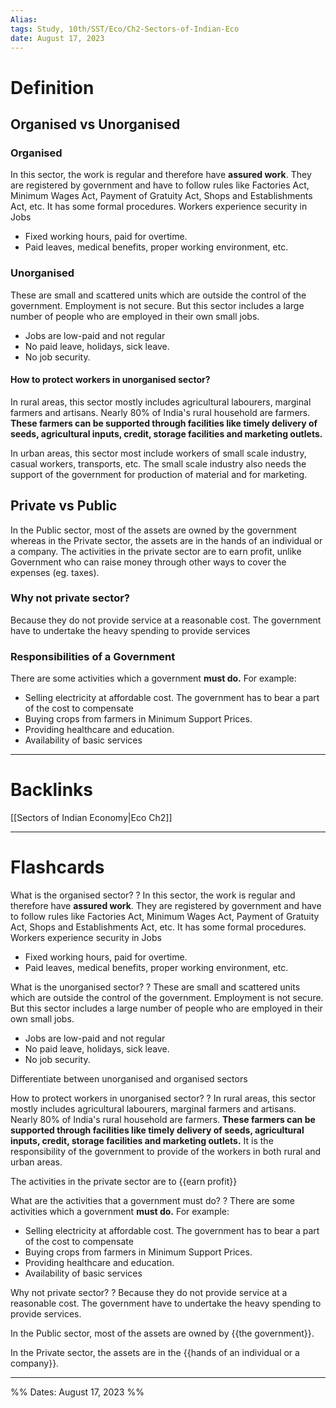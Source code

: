 ```yaml
---
Alias:
tags: Study, 10th/SST/Eco/Ch2-Sectors-of-Indian-Eco
date: August 17, 2023
---
```

# Definition
## Organised vs Unorganised
### Organised
In this sector, the work is regular and therefore have **assured work**. They are registered by government and have to follow rules like Factories Act, Minimum Wages Act, Payment of Gratuity Act, Shops and Establishments Act, etc.
It has some formal procedures. Workers experience security in Jobs
- Fixed working hours, paid for overtime.
- Paid leaves, medical benefits, proper working environment, etc.
### Unorganised
These are small and scattered units which are outside the control of the government. Employment is not secure. But this sector includes a large number of people who are employed in their own small jobs.
- Jobs are low-paid and not regular
- No paid leave, holidays, sick leave.
- No job security.
#### How to protect workers in unorganised sector?
In rural areas, this sector mostly includes agricultural labourers, marginal farmers and artisans. Nearly 80% of India's rural household are farmers. **These farmers can be supported through facilities like timely delivery of seeds, agricultural inputs, credit, storage facilities and marketing outlets.**

In urban areas, this sector most include workers of small scale industry, casual workers, transports, etc. The small scale industry also needs the support of the government for production of material and for marketing.
## Private vs Public
In the Public sector, most of the assets are owned by the government whereas in the Private sector, the assets are in the hands of an individual or a company. The activities in the private sector are to earn profit, unlike Government who can raise money through other ways to cover the expenses (eg. taxes).
### Why not private sector?
Because they do not provide service at a reasonable cost. The government have to undertake the heavy spending to provide services
### Responsibilities of a Government
There are some activities which a government **must do.**
For example:
- Selling electricity at affordable cost. The government has to bear a part of the cost to compensate
- Buying crops from farmers in Minimum Support Prices.
- Providing healthcare and education.
- Availability of basic services


---
# Backlinks
[[Sectors of Indian Economy|Eco Ch2]]

---
# Flashcards

What is the organised sector?
?
In this sector, the work is regular and therefore have **assured work**. They are registered by government and have to follow rules like Factories Act, Minimum Wages Act, Payment of Gratuity Act, Shops and Establishments Act, etc.
It has some formal procedures. Workers experience security in Jobs
- Fixed working hours, paid for overtime.
- Paid leaves, medical benefits, proper working environment, etc.
<!--SR:!2024-07-11,198,260-->

What is the unorganised sector?
?
These are small and scattered units which are outside the control of the government. Employment is not secure. But this sector includes a large number of people who are employed in their own small jobs.
- Jobs are low-paid and not regular
- No paid leave, holidays, sick leave.
- No job security.
<!--SR:!2024-05-06,168,260-->

Differentiate between unorganised and organised sectors

How to protect workers in unorganised sector?
?
In rural areas, this sector mostly includes agricultural labourers, marginal farmers and artisans. Nearly 80% of India's rural household are farmers. **These farmers can be supported through facilities like timely delivery of seeds, agricultural inputs, credit, storage facilities and marketing outlets.**
It is the responsibility of the government to provide of the workers in both rural and urban areas.
<!--SR:!2024-03-08,20,150-->

The activities in the private sector are to {{earn profit}}
<!--SR:!2024-07-08,231,280-->

What are the activities that a government must do?
?
There are some activities which a government **must do.**
For example:
- Selling electricity at affordable cost. The government has to bear a part of the cost to compensate
- Buying crops from farmers in Minimum Support Prices.
- Providing healthcare and education.
- Availability of basic services
<!--SR:!2024-06-02,122,220-->

Why not private sector?
?
Because they do not provide service at a reasonable cost. The government have to undertake the heavy spending to provide services.
<!--SR:!2024-05-09,185,280-->

In the Public sector, most of the assets are owned by {{the government}}.
<!--SR:!2024-07-19,243,280-->

In the Private sector, the assets are in the {{hands of an individual or a company}}.
<!--SR:!2024-07-05,228,280-->

---

%%
Dates: August 17, 2023
%%